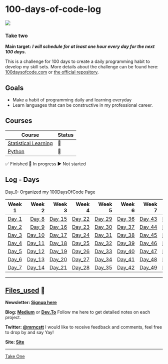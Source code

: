 # 100-days-of-code-log
![](https://i.imgur.com/JBkn7e7.png)
### Take two
**Main target:** ***I will schedule for at least one hour every day for the next 100 days.***

This is a challenge for 100 days to create a daily programming habit to develop my skill sets.
 More details about the challenge can be found here: [100daysofcode.com](http://100daysofcode.com/100daysofcode.com) or [the official repository](https://github.com/Kallaway/100-days-of-code-the-official-repository).



## Goals
- Make a habit of programming daily and learning everyday
- Learn languages ​​that can be constructive in my professional career.

## Courses 
|  Course                    | Status             |
| ------------------------- | ------------------ |
| [Statistical Learning](https://github.com/mrncstt/Statistical_Learning) | 🔘 |
| [Python](https://www.youtube.com/playlist?list=PLvE-ZAFRgX8hnECDn1v9HNTI71veL3oW0) | 🔘 |


 
✅  Finished
🔘 In progress
▶️ Not started

## Log - Days
Day_0: Organized my 100DaysOfCode Page

Week 1 | Week 2 | Week 3 |  Week 4 | Week 5 | Week 6 | Week 7 | Week 8 | Week 9 | Week 10 | Week 11 | Week 12 | Week 13 | Week 14 | Week 15 |
:-------:| ------:| ------:| ------:| ------:| ------:| ------:| ------:| ------:| ------:| ------:| ------:| ------:| ------:| ------:|
[Day_1](https://github.com/mrncstt/100-days-of-code/blob/master/day/day1/README.md) |	[Day_8](https://github.com/mrncstt/100-days-of-code/blob/master/day/day8/README.md) |	[Day_15](https://github.com/mrncstt/100-days-of-code/blob/master/day/day15/README.md) |	[Day_22](https://github.com/mrncstt/100-days-of-code/blob/master/day/day22/README.md) |	[Day_29](https://github.com/mrncstt/100-days-of-code/blob/master/day/day29/README.md) |	[Day_36](https://github.com/mrncstt/100-days-of-code/blob/master/day/day36/README.md) |	[Day_43](https://github.com/mrncstt/100-days-of-code/blob/master/day/day43/README.md) |	[Day_50](https://github.com/mrncstt/100-days-of-code/blob/master/day/day50/README.md) |	[Day_57](https://github.com/mrncstt/100-days-of-code/blob/master/day/day57/README.md) |	[Day_64](https://github.com/mrncstt/100-days-of-code/blob/master/day/day64/README.md) |	[Day_71](https://github.com/mrncstt/100-days-of-code/blob/master/day/day71/README.md) |	[Day_78](https://github.com/mrncstt/100-days-of-code/blob/master/day/day78/README.md) |	[Day_85](https://github.com/mrncstt/100-days-of-code/blob/master/day/day85/README.md) |	[Day_92](https://github.com/mrncstt/100-days-of-code/blob/master/day/day92/README.md) |	[Day_99](https://github.com/mrncstt/100-days-of-code/blob/master/day/day99/README.md) |
[Day_2](https://github.com/mrncstt/100-days-of-code/blob/master/day/day2/README.md) |	[Day_9](https://github.com/mrncstt/100-days-of-code/blob/master/day/day9/README.md) |	[Day_16](https://github.com/mrncstt/100-days-of-code/blob/master/day/day16/README.md) |	[Day_23](https://github.com/mrncstt/100-days-of-code/blob/master/day/day23/README.md) |	[Day_30](https://github.com/mrncstt/100-days-of-code/blob/master/day/day30/README.md) |	[Day_37](https://github.com/mrncstt/100-days-of-code/blob/master/day/day37/README.md) |	[Day_44](https://github.com/mrncstt/100-days-of-code/blob/master/day/day44/README.md) |	[Day_51](https://github.com/mrncstt/100-days-of-code/blob/master/day/day51/README.md) |	[Day_58](https://github.com/mrncstt/100-days-of-code/blob/master/day/day58/README.md) |	[Day_65](https://github.com/mrncstt/100-days-of-code/blob/master/day/day65/README.md) |	[Day_72](https://github.com/mrncstt/100-days-of-code/blob/master/day/day72/README.md) |	[Day_79](https://github.com/mrncstt/100-days-of-code/blob/master/day/day79/README.md) |	[Day_86](https://github.com/mrncstt/100-days-of-code/blob/master/day/day86/README.md) |	[Day_93](https://github.com/mrncstt/100-days-of-code/blob/master/day/day93/README.md) |	[Day_100](https://github.com/mrncstt/100-days-of-code/blob/master/day/day100/README.md) |
[Day_3](https://github.com/mrncstt/100-days-of-code/blob/master/day/day3/README.md) |	[Day_10](https://github.com/mrncstt/100-days-of-code/blob/master/day/day10/README.md) |	[Day_17](https://github.com/mrncstt/100-days-of-code/blob/master/day/day17/README.md) |	[Day_24](https://github.com/mrncstt/100-days-of-code/blob/master/day/day24/README.md) |	[Day_31](https://github.com/mrncstt/100-days-of-code/blob/master/day/day31/README.md) |	[Day_38](https://github.com/mrncstt/100-days-of-code/blob/master/day/day38/README.md) |	[Day_45](https://github.com/mrncstt/100-days-of-code/blob/master/day/day45/README.md) |	[Day_52](https://github.com/mrncstt/100-days-of-code/blob/master/day/day52/README.md) |	[Day_59](https://github.com/mrncstt/100-days-of-code/blob/master/day/day59/README.md) |	[Day_66](https://github.com/mrncstt/100-days-of-code/blob/master/day/day66/README.md) |	[Day_73](https://github.com/mrncstt/100-days-of-code/blob/master/day/day73/README.md) |	[Day_80](https://github.com/mrncstt/100-days-of-code/blob/master/day/day80/README.md) |	[Day_87](https://github.com/mrncstt/100-days-of-code/blob/master/day/day87/README.md) |	[Day_94](https://github.com/mrncstt/100-days-of-code/blob/master/day/day94/README.md) |	.|
[Day_4](https://github.com/mrncstt/100-days-of-code/blob/master/day/day4/README.md) |	[Day_11](https://github.com/mrncstt/100-days-of-code/blob/master/day/day11/README.md) |	[Day_18](https://github.com/mrncstt/100-days-of-code/blob/master/day/day18/README.md) |	[Day_25](https://github.com/mrncstt/100-days-of-code/blob/master/day/day25/README.md) |	[Day_32](https://github.com/mrncstt/100-days-of-code/blob/master/day/day32/README.md) |	[Day_39](https://github.com/mrncstt/100-days-of-code/blob/master/day/day39/README.md) |	[Day_46](https://github.com/mrncstt/100-days-of-code/blob/master/day/day46/README.md) |	[Day_53](https://github.com/mrncstt/100-days-of-code/blob/master/day/day53/README.md) |	[Day_60](https://github.com/mrncstt/100-days-of-code/blob/master/day/day60/README.md) |	[Day_67](https://github.com/mrncstt/100-days-of-code/blob/master/day/day67/README.md) |	[Day_74](https://github.com/mrncstt/100-days-of-code/blob/master/day/day74/README.md) |	[Day_81](https://github.com/mrncstt/100-days-of-code/blob/master/day/day81/README.md) |	[Day_88](https://github.com/mrncstt/100-days-of-code/blob/master/day/day88/README.md) |	[Day_95](https://github.com/mrncstt/100-days-of-code/blob/master/day/day95/README.md) |	.|
[Day_5](https://github.com/mrncstt/100-days-of-code/blob/master/day/day5/README.md) |	[Day_12](https://github.com/mrncstt/100-days-of-code/blob/master/day/day12/README.md) |	[Day_19](https://github.com/mrncstt/100-days-of-code/blob/master/day/day19/README.md) |	[Day_26](https://github.com/mrncstt/100-days-of-code/blob/master/day/day26/README.md) |	[Day_33](https://github.com/mrncstt/100-days-of-code/blob/master/day/day33/README.md) |	[Day_40](https://github.com/mrncstt/100-days-of-code/blob/master/day/day40/README.md) |	[Day_47](https://github.com/mrncstt/100-days-of-code/blob/master/day/day47/README.md) |	[Day_54](https://github.com/mrncstt/100-days-of-code/blob/master/day/day54/README.md) |	[Day_61](https://github.com/mrncstt/100-days-of-code/blob/master/day/day61/README.md) |	[Day_68](https://github.com/mrncstt/100-days-of-code/blob/master/day/day68/README.md) |	[Day_75](https://github.com/mrncstt/100-days-of-code/blob/master/day/day75/README.md) |	[Day_82](https://github.com/mrncstt/100-days-of-code/blob/master/day/day82/README.md) |	[Day_89](https://github.com/mrncstt/100-days-of-code/blob/master/day/day89/README.md) |	[Day_96](https://github.com/mrncstt/100-days-of-code/blob/master/day/day96/README.md) |	.|
[Day_6](https://github.com/mrncstt/100-days-of-code/blob/master/day/day6/README.md) |	[Day_13](https://github.com/mrncstt/100-days-of-code/blob/master/day/day13/README.md) |	[Day_20](https://github.com/mrncstt/100-days-of-code/blob/master/day/day20/README.md) |	[Day_27](https://github.com/mrncstt/100-days-of-code/blob/master/day/day27/README.md) |	[Day_34](https://github.com/mrncstt/100-days-of-code/blob/master/day/day34/README.md) |	[Day_41](https://github.com/mrncstt/100-days-of-code/blob/master/day/day41/README.md) |	[Day_48](https://github.com/mrncstt/100-days-of-code/blob/master/day/day48/README.md) |	[Day_55](https://github.com/mrncstt/100-days-of-code/blob/master/day/day55/README.md) |	[Day_62](https://github.com/mrncstt/100-days-of-code/blob/master/day/day62/README.md) |	[Day_69](https://github.com/mrncstt/100-days-of-code/blob/master/day/day69/README.md) |	[Day_76](https://github.com/mrncstt/100-days-of-code/blob/master/day/day76/README.md) |	[Day_83](https://github.com/mrncstt/100-days-of-code/blob/master/day/day83/README.md) |	[Day_90](https://github.com/mrncstt/100-days-of-code/blob/master/day/day90/README.md) |	[Day_97](https://github.com/mrncstt/100-days-of-code/blob/master/day/day97/README.md) |	.|
[Day_7](https://github.com/mrncstt/100-days-of-code/blob/master/day/day7/README.md) |	[Day_14](https://github.com/mrncstt/100-days-of-code/blob/master/day/day14/README.md) |	[Day_21](https://github.com/mrncstt/100-days-of-code/blob/master/day/day21/README.md) |	[Day_28](https://github.com/mrncstt/100-days-of-code/blob/master/day/day28/README.md) |	[Day_35](https://github.com/mrncstt/100-days-of-code/blob/master/day/day35/README.md) |	[Day_42](https://github.com/mrncstt/100-days-of-code/blob/master/day/day42/README.md) |	[Day_49](https://github.com/mrncstt/100-days-of-code/blob/master/day/day49/README.md) |	[Day_56](https://github.com/mrncstt/100-days-of-code/blob/master/day/day56/README.md) |	[Day_63](https://github.com/mrncstt/100-days-of-code/blob/master/day/day63/README.md) |	[Day_70](https://github.com/mrncstt/100-days-of-code/blob/master/day/day70/README.md) |	[Day_77](https://github.com/mrncstt/100-days-of-code/blob/master/day/day77/README.md) |	[Day_84](https://github.com/mrncstt/100-days-of-code/blob/master/day/day84/README.md) |	[Day_91](https://github.com/mrncstt/100-days-of-code/blob/master/day/day91/README.md) |	[Day_98](https://github.com/mrncstt/100-days-of-code/blob/master/day/day98/README.md) |	.|

-------------------
## [Files_used](https://github.com/mrncstt/100-days-of-code/tree/master/files/datacamp/python/Intermediate_Python_for_Data_Science "Files_used") :file_folder:



<b>Newsletter: [Signup here](https://mailchi.mp/38a7fabad1da/mrncstt)</b>

<b>Blog: [Medium](https://medium.com/@mrncstt)</b> or <b>[Dev.To](https://dev.to/mrncstt)</b> Follow me here to get detailed notes on each project.

<b>Twitter: [@mrncstt](https://twitter.com/mrncstt)</b> I would like to receive feedback and comments, feel free to drop by and say Yay!

<b>Site: [Site](https://mrncstt.github.io/)</b>

-------------------
[Take One](https://github.com/mrncstt/100-days-of-code/blob/master/day/takeone.md)

